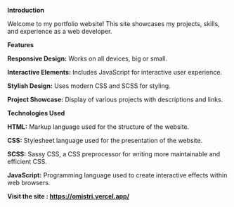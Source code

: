 **Introduction**

Welcome to my portfolio website! This site showcases my projects, skills, and experience as a web developer.

**Features**

**Responsive Design:** Works on all devices, big or small.

**Interactive Elements:** Includes JavaScript for interactive user experience.

**Stylish Design:** Uses modern CSS and SCSS for styling.

**Project Showcase:** Display of various projects with descriptions and links.

**Technologies Used**

**HTML:** Markup language used for the structure of the website.

**CSS:** Stylesheet language used for the presentation of the website.

**SCSS:** Sassy CSS, a CSS preprocessor for writing more maintainable and efficient CSS.

**JavaScript:** Programming language used to create interactive effects within web browsers.

**Visit the site : https://omistri.vercel.app/**
